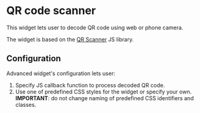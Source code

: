 # QR code scanner

This widget lets user to decode QR code using web or phone camera. 

The widget is based on the [QR Scanner](https://github.com/nimiq/qr-scanner) JS library.

## Configuration

Advanced widget's configuration lets user:

1. Specify JS callback function to process decoded QR code.
2. Use one of predefined CSS styles for the widget or specify your own. **IMPORTANT**: do not change naming of predefined CSS identifiers and classes.
